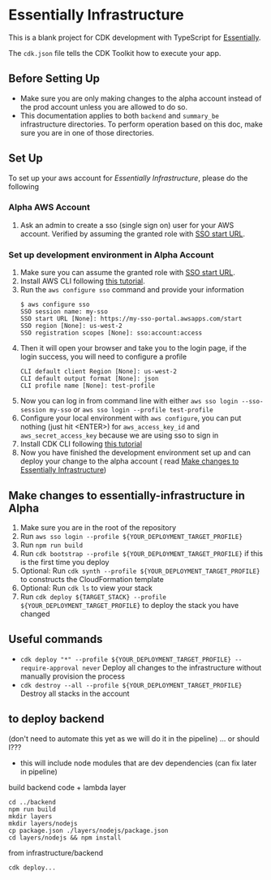 # Essentially Infrastructure

This is a blank project for CDK development with TypeScript for [Essentially](https://github.com/ubclaunchpad/Essentially).

The `cdk.json` file tells the CDK Toolkit how to execute your app.

## Before Setting Up
- Make sure you are only making changes to the alpha account instead of the prod account unless you are allowed to do so.
- This documentation applies to both `backend` and `summary_be` infrastructure directories. To perform operation based on this doc, make sure you are in one of those directories.

## Set Up

To set up your aws account for *Essentially Infrastructure*, please do the following

### Alpha AWS Account

1. Ask an admin to create a sso (single sign on) user for your AWS account. Verified by
   assuming the granted role with [SSO start URL](https://d-926755e36e.awsapps.com/start).

### Set up development environment in Alpha Account

1. Make sure you can assume the granted role with [SSO start URL](https://d-926755e36e.awsapps.com/start).
2. Install AWS CLI
   following [this tutorial](https://docs.aws.amazon.com/cli/latest/userguide/getting-started-install.html).
3. Run the `aws configure sso` command and provide your information
    ```shell
    $ aws configure sso
    SSO session name: my-sso
    SSO start URL [None]: https://my-sso-portal.awsapps.com/start
    SSO region [None]: us-west-2
    SSO registration scopes [None]: sso:account:access
    ```
4. Then it will open your browser and take you to the login page, if the login success, you will need to configure a
   profile
    ```shell
    CLI default client Region [None]: us-west-2
    CLI default output format [None]: json
    CLI profile name [None]: test-profile
    ```
5. Now you can log in from command line with either `aws sso login --sso-session my-sso`
   or `aws sso login --profile test-profile`
6. Configure your local environment with `aws configure`, you can put nothing (just hit \<ENTER\>)
   for `aws_access_key_id` and `aws_secret_access_key` because we are using sso to sign in
7. Install CDK CLI
   following [this tutorial](https://docs.aws.amazon.com/cdk/v2/guide/getting_started.html#getting_started_install)
8. Now you have finished the development environment set up and can deploy your change to the alpha account (
   read [Make changes to Essentially Infrastructure](#make-changes-to-essentially-infrastructure-in-alpha))

## Make changes to essentially-infrastructure in Alpha

1. Make sure you are in the root of the repository
2. Run `aws sso login --profile ${YOUR_DEPLOYMENT_TARGET_PROFILE}`
3. Run `npm run build`
4. Run `cdk bootstrap --profile ${YOUR_DEPLOYMENT_TARGET_PROFILE}` if this is the first time you deploy
5. Optional: Run `cdk synth --profile ${YOUR_DEPLOYMENT_TARGET_PROFILE}` to constructs the CloudFormation template
6. Optional: Run `cdk ls` to view your stack
7. Run `cdk deploy ${TARGET_STACK} --profile ${YOUR_DEPLOYMENT_TARGET_PROFILE}` to deploy the stack you have changed

## Useful commands

* `cdk deploy "*" --profile ${YOUR_DEPLOYMENT_TARGET_PROFILE} --require-approval never` Deploy all changes to the infrastructure without manually provision the process
* `cdk destroy --all --profile ${YOUR_DEPLOYMENT_TARGET_PROFILE}` Destroy all stacks in the account

## to deploy backend
(don't need to automate this yet as we will do it in the pipeline)
... or should I???
- this will include node modules that are dev dependencies (can fix later in pipeline)

build backend code + lambda layer
```shell
cd ../backend
npm run build
mkdir layers
mkdir layers/nodejs
cp package.json ./layers/nodejs/package.json
cd layers/nodejs && npm install
```

from infrastructure/backend
```shell
cdk deploy...
```
